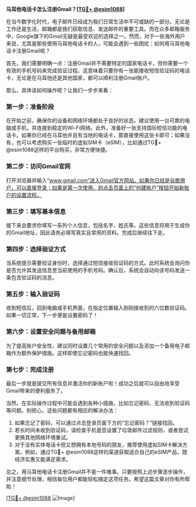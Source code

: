 **马耳他电话卡怎么注册Gmail？[[TG💪+ @esim1088](https://t.me/s/esim1088)]**

在当今数字化时代，电子邮件已经成为我们日常生活中不可或缺的一部分。无论是工作还是生活，邮箱都是我们获取信息、发送邮件的重要工具。而在众多邮箱服务中，Google旗下的Gmail无疑是最受欢迎的选择之一。然而，对于一些海外用户来说，尤其是那些使用马耳他电话卡的人，可能会遇到一些困扰：如何用马耳他电话卡注册Gmail呢？

首先，我们需要明确一点：注册Gmail并不需要特定的国家电话卡，但你需要一个有效的手机号码来完成验证过程。这意味着只要你有一张能接收短信验证码的电话卡，无论是在马耳他还是其他国家，都可以顺利注册Gmail账户。

那么，具体该如何操作呢？让我们一步步来看：

### 第一步：准备阶段

在开始之前，确保你的设备和网络环境都处于良好的状态。建议使用一台可靠的电脑或手机，并连接到稳定的Wi-Fi网络。此外，准备好一张支持国际短信功能的电话卡。如果你已经在马耳他并且有当地的电话卡，那直接使用这张卡即可；如果没有，也可以考虑购买一张临时的虚拟SIM卡（eSIM），比如通过TG💪+ @esim1088这样的平台购买，非常方便快捷。

### 第二步：访问Gmail官网

打开浏览器并输入“www.gmail.com”进入Gmail官方网站。如果你已经是谷歌用户，可以直接登录；如果是第一次使用，则点击页面上的“创建账户”按钮开始新账户的设置流程。

### 第三步：填写基本信息

接下来会要求你填写一系列个人信息，包括名字、姓氏等。这些信息将用于生成你的Gmail地址，因此请务必填写真实且常用的资料。完成后继续往下走。

### 第四步：选择验证方式

当系统提示需要验证身份时，选择通过短信接收验证码的方式。此时系统会询问你是否允许其发送信息至当前使用的手机号码。确认后，系统会自动向该号码发送一条包含验证码的消息。

### 第五步：输入验证码

收到短信后，回到电脑或手机界面，在指定位置输入刚刚接收到的六位数验证码。如果一切正常，下一步便是设置密码了！

### 第六步：设置安全问题与备用邮箱

为了提高账户安全性，建议同时设置几个常用的安全问题以及添加一个备用电子邮箱作为额外保护措施。这样即使忘记密码也能快速找回。

### 第七步：完成注册

最后一步就是提交所有信息并激活你的新账户啦！成功之后就可以自由地享受Gmail带来的便利服务了。

当然，在实际操作过程中可能会遇到各种小插曲，比如忘记密码、无法收到验证码等问题。别担心，这些问题都有相应的解决办法：

1. 如果忘记了密码，可以通过点击登录页面下方的“忘记密码？”链接找回。
2. 若长时间未收到验证码，请检查手机是否设置了垃圾邮件过滤规则，或者尝试更换其他网络环境重试。
3. 对于没有实体电话卡但又想拥有本地号码的朋友，推荐使用虚拟SIM卡解决方案。例如，通过TG💪+ @esim1088这样的渠道获取适合自己的eSIM产品，既经济实惠又能满足需求。

总之，用马耳他电话卡注册Gmail并不是一件难事。只要按照上述步骤逐步操作，并注意细节处理，相信每位用户都能轻松搞定这项任务。希望这篇文章对你有所帮助！

[[TG💪+ @esim1088](https://t.me/s/esim1088) ![Image](https://i.postimg.cc/4NQfJmqS/Snipaste-2025-05-13-00-14-12.png)]